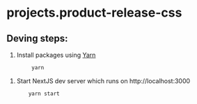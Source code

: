 # projects.product-release-css

## Deving steps:

1.  Install packages using [Yarn](https://classic.yarnpkg.com/en/)

```bash
        yarn
```

1.  Start NextJS dev server which runs on http://localhost:3000

```bash
       yarn start
```
